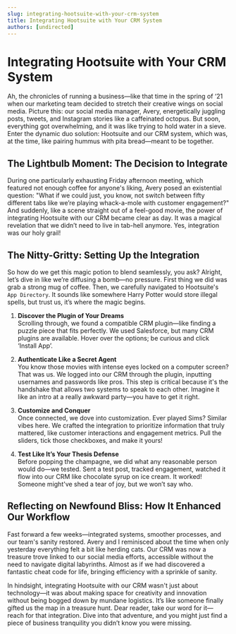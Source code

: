 ```yaml
---
slug: integrating-hootsuite-with-your-crm-system
title: Integrating Hootsuite with Your CRM System
authors: [undirected]
---
```


# Integrating Hootsuite with Your CRM System

Ah, the chronicles of running a business—like that time in the spring of ‘21 when our marketing team decided to stretch their creative wings on social media. Picture this: our social media manager, Avery, energetically juggling posts, tweets, and Instagram stories like a caffeinated octopus. But soon, everything got overwhelming, and it was like trying to hold water in a sieve. Enter the dynamic duo solution: Hootsuite and our CRM system, which was, at the time, like pairing hummus with pita bread—meant to be together.

## The Lightbulb Moment: The Decision to Integrate

During one particularly exhausting Friday afternoon meeting, which featured not enough coffee for anyone's liking, Avery posed an existential question: "What if we could just, you know, not switch between fifty different tabs like we’re playing whack-a-mole with customer engagement?" And suddenly, like a scene straight out of a feel-good movie, the power of integrating Hootsuite with our CRM became clear as day. It was a magical revelation that we didn’t need to live in tab-hell anymore. Yes, integration was our holy grail!

## The Nitty-Gritty: Setting Up the Integration

So how do we get this magic potion to blend seamlessly, you ask? Alright, let’s dive in like we’re diffusing a bomb—no pressure. First thing we did was grab a strong mug of coffee. Then, we carefully navigated to Hootsuite's `App Directory`. It sounds like somewhere Harry Potter would store illegal spells, but trust us, it’s where the magic begins.

1. **Discover the Plugin of Your Dreams**  
   Scrolling through, we found a compatible CRM plugin—like finding a puzzle piece that fits perfectly. We used Salesforce, but many CRM plugins are available. Hover over the options; be curious and click ‘Install App’.

2. **Authenticate Like a Secret Agent**  
   You know those movies with intense eyes locked on a computer screen? That was us. We logged into our CRM through the plugin, inputting usernames and passwords like pros. This step is critical because it's the handshake that allows two systems to speak to each other. Imagine it like an intro at a really awkward party—you have to get it right.

3. **Customize and Conquer**  
   Once connected, we dove into customization. Ever played Sims? Similar vibes here. We crafted the integration to prioritize information that truly mattered, like customer interactions and engagement metrics. Pull the sliders, tick those checkboxes, and make it yours!

4. **Test Like It’s Your Thesis Defense**  
   Before popping the champagne, we did what any reasonable person would do—we tested. Sent a test post, tracked engagement, watched it flow into our CRM like chocolate syrup on ice cream. It worked! Someone might've shed a tear of joy, but we won’t say who.

## Reflecting on Newfound Bliss: How It Enhanced Our Workflow

Fast forward a few weeks—integrated systems, smoother processes, and our team's sanity restored. Avery and I reminisced about the time when only yesterday everything felt a bit like herding cats. Our CRM was now a treasure trove linked to our social media efforts, accessible without the need to navigate digital labyrinths. Almost as if we had discovered a fantastic cheat code for life, bringing efficiency with a sprinkle of sanity.

In hindsight, integrating Hootsuite with our CRM wasn't just about technology—it was about making space for creativity and innovation without being bogged down by mundane logistics. It’s like someone finally gifted us the map in a treasure hunt. Dear reader, take our word for it—reach for that integration. Dive into that adventure, and you might just find a piece of business tranquility you didn’t know you were missing.